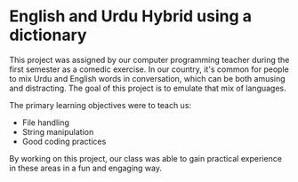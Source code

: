 # English and Urdu Hybrid using a dictionary

This project was assigned by our computer programming teacher during the first semester as a comedic exercise. In our country, it's common for people to mix Urdu and English words in conversation, which can be both amusing and distracting. The goal of this project is to emulate that mix of languages.

The primary learning objectives were to teach us:
- File handling
- String manipulation
- Good coding practices

By working on this project, our class was able to gain practical experience in these areas in a fun and engaging way.
